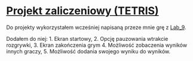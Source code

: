 # [Projekt zaliczeniowy (TETRIS)](main.py)
Do projekty wykorzystałem wcześniej napisaną przeze mnie grę z [Lab_9](../Lab_09).

Dodałem do niej:
    1. Ekran startowy,
    2. Opcję pauzowania wtrakcie rozgrywki,
    3. Ekran zakończenia grym
    4. Możliwość zobaczenia wyników innych graczy,
    5. Możliwość dodania swojego wyniku do wyników.